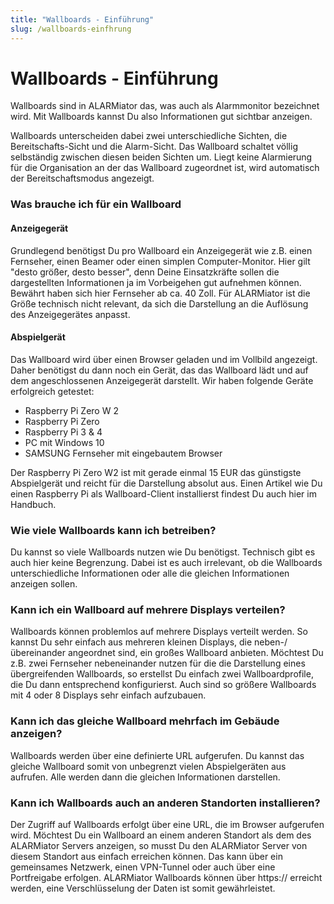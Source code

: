 ```yaml
---
title: "Wallboards - Einführung"
slug: /wallboards-einfhrung
---
```


# Wallboards - Einführung

Wallboards sind in ALARMiator das, was auch als Alarmmonitor bezeichnet wird. Mit Wallboards kannst Du also Informationen gut sichtbar anzeigen.



Wallboards unterscheiden dabei zwei unterschiedliche Sichten, die Bereitschafts-Sicht und die Alarm-Sicht. Das Wallboard schaltet völlig selbständig zwischen diesen beiden Sichten um. Liegt keine Alarmierung für die Organisation an der das Wallboard zugeordnet ist, wird automatisch der Bereitschaftsmodus angezeigt.



### Was brauche ich für ein Wallboard



#### Anzeigegerät



Grundlegend benötigst Du pro Wallboard ein Anzeigegerät wie z.B. einen Fernseher, einen Beamer oder einen simplen Computer-Monitor. Hier gilt "desto größer, desto besser", denn Deine Einsatzkräfte sollen die dargestellten Informationen ja im Vorbeigehen gut aufnehmen können. Bewährt haben sich hier Fernseher ab ca. 40 Zoll. Für ALARMiator ist die Größe technisch nicht relevant, da sich die Darstellung an die Auflösung des Anzeigegerätes anpasst.



#### Abspielgerät



Das Wallboard wird über einen Browser geladen und im Vollbild angezeigt. Daher benötigst du dann noch ein Gerät, das das Wallboard lädt und auf dem angeschlossenen Anzeigegerät darstellt. Wir haben folgende Geräte erfolgreich getestet:



* Raspberry Pi Zero W 2
* Raspberry Pi Zero
* Raspberry Pi 3 & 4
* PC mit Windows 10
* SAMSUNG Fernseher mit eingebautem Browser



Der Raspberry Pi Zero W2 ist mit gerade einmal 15 EUR das günstigste Abspielgerät und reicht für die Darstellung absolut aus. Einen Artikel wie Du einen Raspberry Pi als Wallboard-Client installierst findest Du auch hier im Handbuch.



### Wie viele Wallboards kann ich betreiben?



Du kannst so viele Wallboards nutzen wie Du benötigst. Technisch gibt es auch hier keine Begrenzung. Dabei ist es auch irrelevant, ob die Wallboards unterschiedliche Informationen oder alle die gleichen Informationen anzeigen sollen.



### Kann ich ein Wallboard auf mehrere Displays verteilen?



Wallboards können problemlos auf mehrere Displays verteilt werden. So kannst Du sehr einfach aus mehreren kleinen Displays, die neben-/übereinander angeordnet sind, ein großes Wallboard anbieten. Möchtest Du z.B. zwei Fernseher nebeneinander nutzen für die die Darstellung eines übergreifenden Wallboards, so erstellst Du einfach zwei Wallboardprofile, die Du dann entsprechend konfigurierst. Auch sind so größere Wallboards mit 4 oder 8 Displays sehr einfach aufzubauen.



### Kann ich das gleiche Wallboard mehrfach im Gebäude anzeigen?



Wallboards werden über eine definierte URL aufgerufen. Du kannst das gleiche Wallboard somit von unbegrenzt vielen Abspielgeräten aus aufrufen. Alle werden dann die gleichen Informationen darstellen.



### Kann ich Wallboards auch an anderen Standorten installieren?



Der Zugriff auf Wallboards erfolgt über eine URL, die im Browser aufgerufen wird. Möchtest Du ein Wallboard an einem anderen Standort als dem des ALARMiator Servers anzeigen, so musst Du den ALARMiator Server von diesem Standort aus einfach erreichen können. Das kann über ein gemeinsames Netzwerk, einen VPN-Tunnel oder auch über eine Portfreigabe erfolgen. ALARMiator Wallboards können über https:// erreicht werden, eine Verschlüsselung der Daten ist somit gewährleistet.